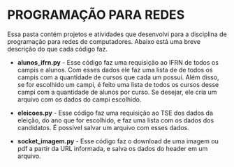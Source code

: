 # PROGRAMAÇÃO PARA REDES
Essa pasta contém projetos e atividades que desenvolvi para a disciplina de programação para redes de computadores.
Abaixo está uma breve descrição do que cada código faz.

- **alunos_ifrn.py** -
     Esse código faz uma requisição ao IFRN de todos os campis e alunos. Com esses dados ele faz uma lista de de todos os campis com a quantidade de cursos que cada um possui.
     Além disso, se for escolhido um campi, é feito uma lista de todos os cursos desse campi com a quantidade de alunos por curso. Se desejar, ele cria um arquivo com os dados do campi escolhido.
     
- **eleicoes.py** -
     Esse código faz uma requisição ao TSE dos dados da eleição, do ano que for escolhido, e faz uma lista com os dados dos candidatos. É possível salvar um arquivo com esses dados.

- **socket_imagem.py** -
     Esse código faz o download de uma imagem ou pdf a partir da URL informada, e salva os dados do header em um arquivo.
